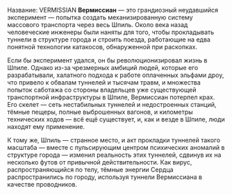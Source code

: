 Название: VERMISSIAN
**Вермиcсиан** — это грандиозный неудавшийся эксперимент — попытка создать механизированную систему массового транспорта через весь Шпиль. Около века назад человеческие инженеры были наняты для того, чтобы прокладывать туннели в структуре города и строить поезда, работающие на едва понятной технологии катакосов, обнаруженной при раскопках.

Если бы эксперимент удался, он бы революционизировал жизнь в Шпиле. Однако из-за чрезмерных амбиций людей, которые его разрабатывали, халатного подхода к работе оплаченных эльфами дроу, что привело к обвалам туннелей и тысячам травм, и множества попыток саботажа со стороны владельцев уже существующей транспортной инфраструктуры в Шпиле, Вермиcсиан потерпел крах. Его скелет — сеть нестабильных туннелей и недостроенных станций, тёмные пещеры, полные выброшенных вагонов, и километры технических ходов — всё ещё существует, и, как и везде в Шпиле, люди находят ему применение.

К тому же, Шпиль — странное место, и акт прокладки туннелей такого масштаба — вместе с пульсирующим центром психических аномалий в структуре города — изменил реальность этих туннелей, сдвинув их на несколько футов от привычной действительности. Как вирус, распространяющийся по телу, тёмные энергии Сердца распространились по городу, используя туннели Вермиcсиана в качестве проводников.